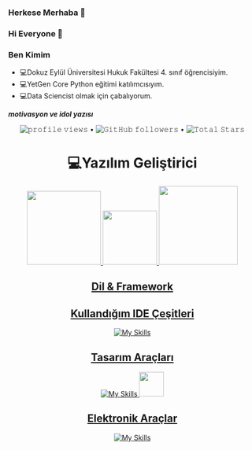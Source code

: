 ### Herkese Merhaba 👋
### Hi Everyone 👋

<!--
**ccodex/ccodex** is a ✨ _special_ ✨ repository because its `README.md` (this file) appears on your GitHub profile.

Here are some ideas to get you started:

- 🔭 I’m currently working on ...
- 🌱 I’m currently learning ...
- 👯 I’m looking to collaborate on ...
- 🤔 I’m looking for help with ...
- 💬 Ask me about ...
- 📫 How to reach me: ...
- 😄 Pronouns: ...
- ⚡ Fun fact: ...
-->




### Ben Kimim
- :computer:Dokuz Eylül Üniversitesi Hukuk Fakültesi 4. sınıf öğrencisiyim. 
- :computer:YetGen Core Python eğitimi katılımcısıyım.
- :computer:Data Sciencist olmak için çabalıyorum. 


***motivasyon ve idol yazısı***

<p align="center">
  <img src= "https://gpvc.arturio.dev/ccodex" alt="𝚙𝚛𝚘𝚏𝚒𝚕𝚎 𝚟𝚒𝚎𝚠𝚜"> •  
  <img alt="𝙶𝚒𝚝𝙷𝚞𝚋 𝚏𝚘𝚕𝚕𝚘𝚠𝚎𝚛𝚜" src="https://img.shields.io/github/followers/ccodex?label=Followers&style=social"> •   
  <img src="https://img.shields.io/github/stars/ccodexlabel=Stars" alt="𝚃𝚘𝚝𝚊𝚕 𝚂𝚝𝚊𝚛𝚜">
</p>

<h1 align="center"> 💻Yazılım Geliştirici</h1>
<p align="center">
<a href="https://github.com/ccodex/ccodex">
<img height="150em" src="https://github-readme-stats.vercel.app/api?username=berkcangumusisik&show_icons=true&theme=react&include_all_commits=true&count_private=true"/> 
 <img height="110em" src="https://user-images.githubusercontent.com/74311713/129813126-5c620ff2-cc3b-47a2-b419-974708ceb5fe.png"/>
<img height="160em" src="https://github-readme-stats.vercel.app/api/top-langs/?username=berkcangumusisik&layout=compact&langs_count=16&theme=react"/>
 </div>
</p>
<div align = "center">
 
<h2 align="center">Dil & Framework</h2>

<h2 align="center">Kullandığım IDE Çeşitleri</h2>

![My Skills](https://skillicons.dev/icons?i=eclipse,idea,androidstudio,visualstudio,vscode)

<h2 align="center">Tasarım Araçları</h2>

![My Skills](https://skillicons.dev/icons?i=figma,ps,ai)
<img src="https://logos-world.net/wp-content/uploads/2021/11/Canva-New-Logo.png" height=50>

<h2 align="center">Elektronik Araçlar</h2>

![My Skills](https://skillicons.dev/icons?i=arduino)
